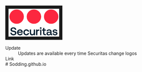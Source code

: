 <a href="https://sodding.github.io/LogoSecuritas.png" target="_blank"><img src="https://github.com/Sodding/Sodding.github.io/blob/8267ff34762e6b6dfc9783041601ee801d2cf6c5/LogoSecuritas.png" alt="Logo" width="160" height="88" border="10" /></a>
<br>
<dl>
  <dt>Update</dt>
  <dd>Updates are available every time Securitas change logos</dd>

  <dt>Link</dt>
# Sodding.github.io
</dl>

